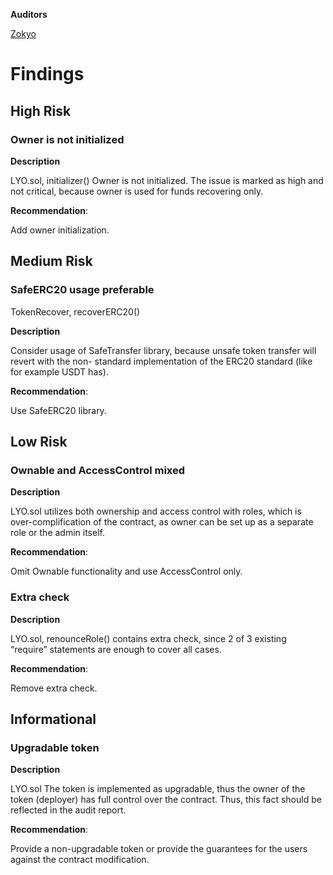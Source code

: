 **Auditors**

[Zokyo](https://x.com/zokyo_io)

# Findings

## High Risk

### Owner is not initialized

**Description**

LYO.sol, initializer()
Owner is not initialized. The issue is marked as high and not critical, because owner is used for
funds recovering only.

**Recommendation**:

Add owner initialization.

## Medium Risk

### SafeERC20 usage preferable

TokenRecover, recoverERC20()

**Description**

Consider usage of SafeTransfer library, because unsafe token transfer will revert with the non-
standard implementation of the ERC20 standard (like for example USDT has).

**Recommendation**:

Use SafeERC20 library.

## Low Risk

### Ownable and AccessControl mixed

**Description**

LYO.sol utilizes both ownership and access control with roles, which is over-complification of
the contract, as owner can be set up as a separate role or the admin itself.

**Recommendation**:

Omit Ownable functionality and use AccessControl only.

### Extra check

**Description**

LYO.sol, renounceRole() contains extra check, since 2 of 3 existing “require” statements are
enough to cover all cases.

**Recommendation**:

Remove extra check.

## Informational

### Upgradable token

**Description**

LYO.sol
The token is implemented as upgradable, thus the owner of the token (deployer) has full
control over the contract. Thus, this fact should be reflected in the audit report.

**Recommendation**:

Provide a non-upgradable token or provide the guarantees for the users against the contract
modification.
